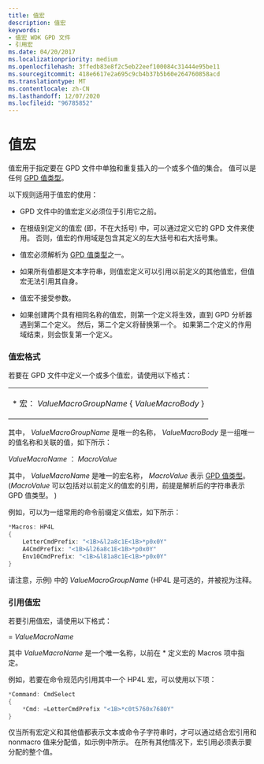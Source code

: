 ```yaml
---
title: 值宏
description: 值宏
keywords:
- 值宏 WDK GPD 文件
- 引用宏
ms.date: 04/20/2017
ms.localizationpriority: medium
ms.openlocfilehash: 3ffedb83e8f2c5eb22eef100084c31444e95be11
ms.sourcegitcommit: 418e6617e2a695c9cb4b37b5b60e264760858acd
ms.translationtype: MT
ms.contentlocale: zh-CN
ms.lasthandoff: 12/07/2020
ms.locfileid: "96785852"
---
```

# <a name="value-macros"></a>值宏





值宏用于指定要在 GPD 文件中单独和重复插入的一个或多个值的集合。 值可以是任何 [GPD 值类型](gpd-value-types.md)。

以下规则适用于值宏的使用：

-   GPD 文件中的值宏定义必须位于引用它之前。

-   在根级别定义的值宏 (即，不在大括号) 中，可以通过定义它的 GPD 文件来使用。 否则，值宏的作用域是包含其定义的左大括号和右大括号集。

-   值宏必须解析为 [GPD 值类型](gpd-value-types.md)之一。

-   如果所有值都是文本字符串，则值宏定义可以引用以前定义的其他值宏，但值宏无法引用其自身。

-   值宏不接受参数。

-   如果创建两个具有相同名称的值宏，则第一个定义将生效，直到 GPD 分析器遇到第二个定义。 然后，第二个定义将替换第一个。 如果第二个定义的作用域结束，则会恢复第一个定义。

### <a name="value-macro-format"></a>值宏格式

若要在 GPD 文件中定义一个或多个值宏，请使用以下格式：

<table>
<colgroup>
<col width="100%" />
</colgroup>
<tbody>
<tr class="odd">
<td><p>* 宏： <em>ValueMacroGroupName</em> { <em>ValueMacroBody</em> }</p></td>
</tr>
</tbody>
</table>

 

其中， *ValueMacroGroupName* 是唯一的名称， *ValueMacroBody* 是一组唯一的值名称和关联的值，如下所示：

*ValueMacroName* ： *MacroValue*

其中， *ValueMacroName* 是唯一的宏名称， *MacroValue* 表示 [GPD 值类型](gpd-value-types.md)。  (*MacroValue* 可以包括对以前定义的值宏的引用，前提是解析后的字符串表示 GPD 值类型。 ) 

例如，可以为一组常用的命令前缀定义值宏，如下所示：

```cpp
*Macros: HP4L
{
    LetterCmdPrefix: "<1B>&l2a8c1E<1B>*p0x0Y"
    A4CmdPrefix: "<1B>&l26a8c1E<1B>*p0x0Y"
    Env10CmdPrefix: "<1B>&l81a8c1E<1B>*p0x0Y"
}
```

请注意，示例) 中的 *ValueMacroGroupName* (HP4L 是可选的，并被视为注释。

### <a name="referencing-value-macros"></a>引用值宏

若要引用值宏，请使用以下格式：

= *ValueMacroName*

其中 *ValueMacroName* 是一个唯一名称，以前在 \* 定义宏的 Macros 项中指定。

例如，若要在命令规范内引用其中一个 HP4L 宏，可以使用以下项：

```cpp
*Command: CmdSelect
{
    *Cmd: =LetterCmdPrefix "<1B>*c0t5760x7680Y"
}
```

仅当所有宏定义和其他值都表示文本或命令子字符串时，才可以通过结合宏引用和 nonmacro 值来分配值，如示例中所示。 在所有其他情况下，宏引用必须表示要分配的整个值。

 

 




